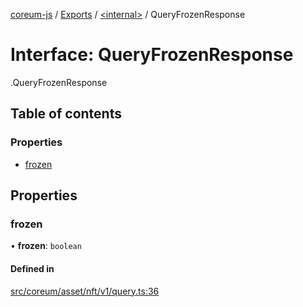 [coreum-js](../README.md) / [Exports](../modules.md) / [<internal\>](../modules/internal_.md) / QueryFrozenResponse

# Interface: QueryFrozenResponse

[<internal>](../modules/internal_.md).QueryFrozenResponse

## Table of contents

### Properties

- [frozen](internal_.QueryFrozenResponse.md#frozen)

## Properties

### frozen

• **frozen**: `boolean`

#### Defined in

[src/coreum/asset/nft/v1/query.ts:36](https://github.com/PyramydLabs/coreum-js/blob/987bc3b/src/coreum/asset/nft/v1/query.ts#L36)
